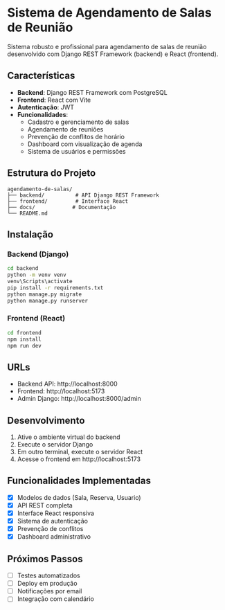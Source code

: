 # Sistema de Agendamento de Salas de Reunião

Sistema robusto e profissional para agendamento de salas de reunião desenvolvido com Django REST Framework (backend) e React (frontend).

## Características

- **Backend**: Django REST Framework com PostgreSQL
- **Frontend**: React com Vite
- **Autenticação**: JWT
- **Funcionalidades**:
  - Cadastro e gerenciamento de salas
  - Agendamento de reuniões
  - Prevenção de conflitos de horário
  - Dashboard com visualização de agenda
  - Sistema de usuários e permissões

## Estrutura do Projeto

```
agendamento-de-salas/
├── backend/          # API Django REST Framework
├── frontend/         # Interface React
├── docs/            # Documentação
└── README.md
```

## Instalação

### Backend (Django)
```bash
cd backend
python -m venv venv
venv\Scripts\activate
pip install -r requirements.txt
python manage.py migrate
python manage.py runserver
```

### Frontend (React)
```bash
cd frontend
npm install
npm run dev
```

## URLs

- Backend API: http://localhost:8000
- Frontend: http://localhost:5173
- Admin Django: http://localhost:8000/admin

## Desenvolvimento

1. Ative o ambiente virtual do backend
2. Execute o servidor Django
3. Em outro terminal, execute o servidor React
4. Acesse o frontend em http://localhost:5173

## Funcionalidades Implementadas

- [x] Modelos de dados (Sala, Reserva, Usuario)
- [x] API REST completa
- [x] Interface React responsiva
- [x] Sistema de autenticação
- [x] Prevenção de conflitos
- [x] Dashboard administrativo

## Próximos Passos

- [ ] Testes automatizados
- [ ] Deploy em produção
- [ ] Notificações por email
- [ ] Integração com calendário
